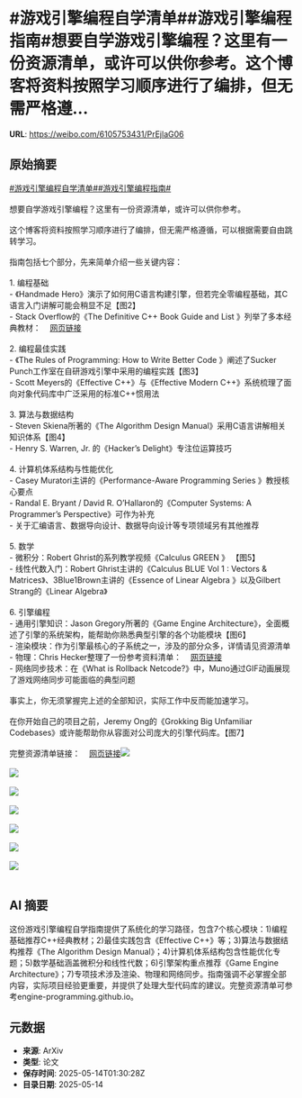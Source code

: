 # #游戏引擎编程自学清单##游戏引擎编程指南#想要自学游戏引擎编程？这里有一份资源清单，或许可以供你参考。这个博客将资料按照学习顺序进行了编排，但无需严格遵...

**URL**: https://weibo.com/6105753431/PrEjlaG06

## 原始摘要

<a href="https://m.weibo.cn/search?containerid=231522type%3D1%26t%3D10%26q%3D%23%E6%B8%B8%E6%88%8F%E5%BC%95%E6%93%8E%E7%BC%96%E7%A8%8B%E8%87%AA%E5%AD%A6%E6%B8%85%E5%8D%95%23&amp;extparam=%23%E6%B8%B8%E6%88%8F%E5%BC%95%E6%93%8E%E7%BC%96%E7%A8%8B%E8%87%AA%E5%AD%A6%E6%B8%85%E5%8D%95%23" data-hide=""><span class="surl-text">#游戏引擎编程自学清单#</span></a><a href="https://m.weibo.cn/search?containerid=231522type%3D1%26t%3D10%26q%3D%23%E6%B8%B8%E6%88%8F%E5%BC%95%E6%93%8E%E7%BC%96%E7%A8%8B%E6%8C%87%E5%8D%97%23&amp;extparam=%23%E6%B8%B8%E6%88%8F%E5%BC%95%E6%93%8E%E7%BC%96%E7%A8%8B%E6%8C%87%E5%8D%97%23" data-hide=""><span class="surl-text">#游戏引擎编程指南#</span></a><br><br>想要自学游戏引擎编程？这里有一份资源清单，或许可以供你参考。<br><br>这个博客将资料按照学习顺序进行了编排，但无需严格遵循，可以根据需要自由跳转学习。<br><br>指南包括七个部分，先来简单介绍一些关键内容：<br><br>1. 编程基础<br>- 《Handmade Hero》演示了如何用C语言构建引擎，但若完全零编程基础，其C语言入门讲解可能会稍显不足【图2】<br>- Stack Overflow的《The Definitive C++ Book Guide and List 》列举了多本经典教材：<a href="https://weibo.cn/sinaurl?u=https%3A%2F%2Fstackoverflow.com%2Fquestions%2F388242%2Fthe-definitive-c-book-guide-and-list" data-hide=""><span class="url-icon"><img style="width: 1rem;height: 1rem" src="https://h5.sinaimg.cn/upload/2015/09/25/3/timeline_card_small_web_default.png" referrerpolicy="no-referrer"></span><span class="surl-text">网页链接</span></a><br><br>2. 编程最佳实践<br>- 《The Rules of Programming: How to Write Better Code 》阐述了Sucker Punch工作室在自研游戏引擎中采用的编程实践【图3】<br>- Scott Meyers的《Effective C++》与《Effective Modern C++》系统梳理了面向对象代码库中广泛采用的标准C++惯用法<br> <br>3. 算法与数据结构<br>- Steven Skiena所著的《The Algorithm Design Manual》采用C语言讲解相关知识体系【图4】<br>- Henry S. Warren, Jr. 的《Hacker’s Delight》专注位运算技巧<br><br>4. 计算机体系结构与性能优化<br>- Casey Muratori主讲的《Performance-Aware Programming Series 》教授核心要点<br>- Randal E. Bryant / David R. O’Hallaron的《Computer Systems: A Programmer’s Perspective》可作为补充<br>- 关于汇编语言、数据导向设计、数据导向设计等专项领域另有其他推荐<br><br>5. 数学<br>- 微积分：Robert Ghrist的系列教学视频《Calculus GREEN 》 【图5】<br>- 线性代数入门：Robert Ghrist主讲的《Calculus BLUE Vol 1 : Vectors &amp; Matrices》、3Blue1Brown主讲的《Essence of Linear Algebra 》以及Gilbert Strang的《Linear Algebra》 <br><br>6. 引擎编程<br>- 通用引擎知识：Jason Gregory所著的《Game Engine Architecture》，全面概述了引擎的系统架构，能帮助你熟悉典型引擎的各个功能模块【图6】<br>- 渲染模块：作为引擎最核心的子系统之一，涉及的部分众多，详情请见资源清单<br>- 物理：Chris Hecker整理了一份参考资料清单：<a href="https://weibo.cn/sinaurl?u=https%3A%2F%2Fwww.chrishecker.com%2FPhysics_References" data-hide=""><span class="url-icon"><img style="width: 1rem;height: 1rem" src="https://h5.sinaimg.cn/upload/2015/09/25/3/timeline_card_small_web_default.png" referrerpolicy="no-referrer"></span><span class="surl-text">网页链接</span></a><br>- 网络同步技术：在《What is Rollback Netcode?》中，Muno通过GIF动画展现了游戏网络同步可能面临的典型问题<br><br>事实上，你无须掌握完上述的全部知识，实际工作中反而能加速学习。<br><br>在你开始自己的项目之前，Jeremy Ong的《Grokking Big Unfamiliar Codebases》或许能帮助你从容面对公司庞大的引擎代码库。【图7】<br><br>完整资源清单链接：<a href="https://weibo.cn/sinaurl?u=https%3A%2F%2Fengine-programming.github.io%2F" data-hide=""><span class="url-icon"><img style="width: 1rem;height: 1rem" src="https://h5.sinaimg.cn/upload/2015/09/25/3/timeline_card_small_web_default.png" referrerpolicy="no-referrer"></span><span class="surl-text">网页链接</span></a><img style="" src="https://tvax3.sinaimg.cn/large/006Fd7o3ly1i1dzxyq91oj30xb0qf0y9.jpg" referrerpolicy="no-referrer"><br><br><img style="" src="https://tvax4.sinaimg.cn/large/006Fd7o3ly1i1dzyg4124j31700xu7tg.jpg" referrerpolicy="no-referrer"><br><br><img style="" src="https://tvax3.sinaimg.cn/large/006Fd7o3ly1i1dzz19ymaj316u13m494.jpg" referrerpolicy="no-referrer"><br><br><img style="" src="https://tvax2.sinaimg.cn/large/006Fd7o3ly1i1dzzob7vwj32io1041ge.jpg" referrerpolicy="no-referrer"><br><br><img style="" src="https://tvax4.sinaimg.cn/large/006Fd7o3ly1i1e00bxhbmj31300yc1kx.jpg" referrerpolicy="no-referrer"><br><br><img style="" src="https://tvax1.sinaimg.cn/large/006Fd7o3ly1i1e00spwvkj317812yqqw.jpg" referrerpolicy="no-referrer"><br><br><img style="" src="https://tvax1.sinaimg.cn/large/006Fd7o3ly1i1e01fbrdej317a0k4aij.jpg" referrerpolicy="no-referrer"><br><br>

## AI 摘要

这份游戏引擎编程自学指南提供了系统化的学习路径，包含7个核心模块：1)编程基础推荐C++经典教材；2)最佳实践包含《Effective C++》等；3)算法与数据结构推荐《The Algorithm Design Manual》；4)计算机体系结构包含性能优化专题；5)数学基础涵盖微积分和线性代数；6)引擎架构重点推荐《Game Engine Architecture》；7)专项技术涉及渲染、物理和网络同步。指南强调不必掌握全部内容，实际项目经验更重要，并提供了处理大型代码库的建议。完整资源清单可参考engine-programming.github.io。

## 元数据

- **来源**: ArXiv
- **类型**: 论文
- **保存时间**: 2025-05-14T01:30:28Z
- **目录日期**: 2025-05-14
